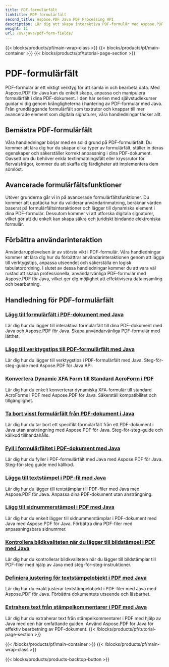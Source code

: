 ```yaml
---
title: PDF-formulärfält
linktitle: PDF-formulärfält
second_title: Aspose.PDF Java PDF Processing API
description: Lär dig att skapa interaktiva PDF-formulär med Aspose.PDF för Java. Omfattande handledning för effektiv manipulering av formulärfält.
weight: 11
url: /sv/java/pdf-form-fields/
---
```


{{< blocks/products/pf/main-wrap-class >}}
{{< blocks/products/pf/main-container >}}
{{< blocks/products/pf/tutorial-page-section >}}

# PDF-formulärfält


PDF-formulär är ett viktigt verktyg för att samla in och bearbeta data. Med Aspose.PDF för Java kan du enkelt skapa, anpassa och manipulera formulärfält i dina PDF-dokument. I den här serien med självstudiekurser guidar vi dig genom krångligheterna i hantering av PDF-formulär med Java. Från grundläggande formulärfält som textrutor och knappar till mer avancerade element som digitala signaturer, våra handledningar täcker allt.

## Bemästra PDF-formulärfält

Våra handledningar börjar med en solid grund på PDF-formulärfält. Du kommer att lära dig hur du skapar olika typer av formulärfält, ställer in deras egenskaper och säkerställer korrekt anpassning i dina PDF-dokument. Oavsett om du behöver enkla textinmatningsfält eller kryssrutor för flervalsfrågor, kommer du att skaffa dig färdigheter att implementera dem sömlöst.

## Avancerade formulärfältsfunktioner

Utöver grunderna går vi in på avancerade formulärfältsfunktioner. Du kommer att upptäcka hur du validerar användarinmatning, beräknar värden baserat på formulärfältsinteraktioner och lägger till dynamiska element i dina PDF-formulär. Dessutom kommer vi att utforska digitala signaturer, vilket gör att du enkelt kan skapa säkra och juridiskt bindande elektroniska formulär.

## Förbättra användarinteraktion

Användarupplevelsen är av största vikt i PDF-formulär. Våra handledningar kommer att lära dig hur du förbättrar användarinteraktionen genom att lägga till verktygstips, anpassa utseendet och säkerställa en logisk tabulatorordning. I slutet av dessa handledningar kommer du att vara väl rustad att skapa professionella, användarvänliga PDF-formulär med Aspose.PDF för Java, vilket ger dig möjlighet att effektivisera datainsamling och bearbetning.

## Handledning för PDF-formulärfält
### [Lägg till formulärfält i PDF-dokument med Java](./add-form-field-in-pdf-document-using-java/)
Lär dig hur du lägger till interaktiva formulärfält till dina PDF-dokument med Java och Aspose.PDF för Java. Skapa användarvänliga PDF-formulär med lätthet.
### [Lägg till verktygstips till PDF-formulärfält med Java](./add-tooltip-to-pdf-form-field-with-java/)
Lär dig hur du lägger till verktygstips i PDF-formulärfält med Java. Steg-för-steg-guide med Aspose.PDF för Java API.
### [Konvertera Dynamic XFA Form till Standard AcroForm i PDF](./convert-dynamic-xfa-form-to-standard-acroform-in-pdf/)
Lär dig hur du enkelt konverterar dynamiska XFA-formulär till standard AcroForms i PDF med Aspose.PDF för Java. Säkerställ kompatibilitet och tillgänglighet.
### [Ta bort visst formulärfält från PDF-dokument i Java](./delete-particular-form-field-from-pdf-document-in-java/)
Lär dig hur du tar bort ett specifikt formulärfält från ett PDF-dokument i Java utan ansträngning med Aspose.PDF för Java. Steg-för-steg-guide och källkod tillhandahålls.
### [Fyll i formulärfältet i PDF-dokument med Java](./fill-form-field-in-pdf-document-with-java/)
Lär dig hur du fyller i PDF-formulärfält med Java med Aspose.PDF för Java. Steg-för-steg guide med källkod.
### [Lägga till textstämpel i PDF-fil med Java](./adding-text-stamp-in-pdf-file-using-java/)
Lär dig hur du lägger till textstämplar till PDF-filer med Java med Aspose.PDF för Java. Anpassa dina PDF-dokument utan ansträngning.
### [Lägg till sidnummerstämpel i PDF med Java](./add-page-number-stamp-in-pdf-using-java/)
Lär dig hur du enkelt lägger till sidnummerstämplar i PDF-dokument med Java med Aspose.PDF för Java. Förbättra dina PDF-filer med anpassningsbara sidnummer.
### [Kontrollera bildkvaliteten när du lägger till bildstämpel i PDF med Java](./control-image-quality-when-adding-image-stamp-in-pdf-using-java/)
Lär dig hur du kontrollerar bildkvaliteten när du lägger till bildstämplar till PDF-filer med hjälp av Java med steg-för-steg-instruktioner.
### [Definiera justering för textstämpelobjekt i PDF med Java](./define-alignment-for-text-stamp-object-in-pdf-using-java/)
Lär dig hur du exakt justerar textstämpelobjekt i PDF-filer med Java med Aspose.PDF för Java. Förbättra dokumentets utseende och läsbarhet.
### [Extrahera text från stämpelkommentarer i PDF med Java](./extract-text-from-stamp-annotation-in-pdf-using-java/)
Lär dig hur du extraherar text från stämpelkommentarer i PDF med hjälp av Java med den här omfattande guiden. Använd Aspose.PDF för Java för effektiv bearbetning av PDF-dokument.
{{< /blocks/products/pf/tutorial-page-section >}}

{{< /blocks/products/pf/main-container >}}
{{< /blocks/products/pf/main-wrap-class >}}

{{< blocks/products/products-backtop-button >}}
